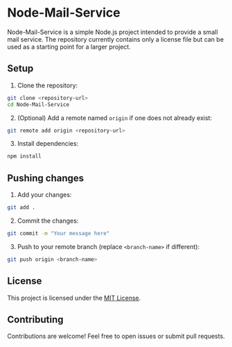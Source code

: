 # Node-Mail-Service

Node-Mail-Service is a simple Node.js project intended to provide a small mail service. The repository currently contains only a license file but can be used as a starting point for a larger project.

## Setup

1. Clone the repository:

```bash
git clone <repository-url>
cd Node-Mail-Service
```

2. (Optional) Add a remote named `origin` if one does not already exist:

```bash
git remote add origin <repository-url>
```

3. Install dependencies:

```bash
npm install
```

## Pushing changes

1. Add your changes:

```bash
git add .
```

2. Commit the changes:

```bash
git commit -m "Your message here"
```

3. Push to your remote branch (replace `<branch-name>` if different):

```bash
git push origin <branch-name>
```

## License

This project is licensed under the [MIT License](LICENSE).

## Contributing

Contributions are welcome! Feel free to open issues or submit pull requests.

